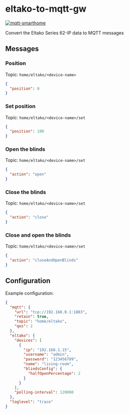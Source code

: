 # eltako-to-mqtt-gw

[![mqtt-smarthome](https://img.shields.io/badge/mqtt-smarthome-blue.svg)](https://github.com/mqtt-smarthome/mqtt-smarthome)

Convert the Eltako Series 62-IP data to MQTT messages

## Messages

### Position

Topic: `home/eltako/<device-name>`

```json
{
  "position": 0
}
```

### Set position

Topic: `home/eltako/<device-name>/set`

```json
{
  "position": 100
}
```

### Open the blinds

Topic: `home/eltako/<device-name>/set`

```json
{
  "action": "open"
}
```

### Close the blinds

Topic: `home/eltako/<device-name>/set`

```json
{
  "action": "close"
}
```

### Close and open the blinds

Topic: `home/eltako/<device-name>/set`

```json
{
  "action": "closeAndOpenBlinds"
}
```

## Configuration

Example configuration:

```json
{
  "mqtt": {
    "url": "tcp://192.168.0.1:1883",
    "retain": true,
    "topic": "home/eltako",
    "qos": 2
  },
  "eltako": {
    "devices": [
      {
        "ip": "192.168.1.15",
        "username": "admin",
        "password": "123456789",
        "name": "living-room",
        "blindsConfig": {
          "halfOpenPercentage": 2
        }
      }
    ],
    "polling-interval": 120000
  },
  "loglevel": "trace"
}
```
